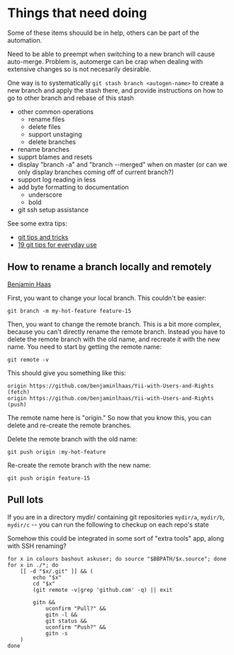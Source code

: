 # Things that need doing

Some of these items shouuld be in help, others can be part of the automation.

Need to be able to preempt when switching to a new branch will cause auto-merge. Problem is, automerge can be crap when dealing with extensive changes so is not necesarily desirable.

One way is to systematically `git stash branch <autogen-name>` to create a new branch and apply the stash there, and provide instructions on how to go to other branch and rebase of this stash

* other common operations
	* rename files
	* delete files
	* support unstaging
	* delete branches
* rename branches
* supprt blames and resets
* display "branch -a" and "branch --merged" when on master (or can we only display branches coming off of current branch?)
* support log reading in less
* add byte formatting to documentation
	* underscore
	* bold
* git ssh setup assistance

See some extra tips:

* [git tips and tricks](http://geant.cern.ch/content/git-tips-and-tricks)
* [19 git tips for everyday use](http://www.alexkras.com/19-git-tips-for-everyday-use/)

## How to rename a branch locally and remotely

[Benjamin Haas](http://www.benjaminlhaas.com/blog/locally-and-remotely-renaming-branch-git)

First, you want to change your local branch. This couldn't be easier:

	git branch -m my-hot-feature feature-15

Then, you want to change the remote branch. This is a bit more complex, because you can't directly rename the remote branch. Instead you have to delete the remote branch with the old name, and recreate it with the new name. You need to start by getting the remote name:

	git remote -v

This should give you something like this:

	origin https://github.com/benjaminlhaas/Yii-with-Users-and-Rights (fetch)
	origin https://github.com/benjaminlhaas/Yii-with-Users-and-Rights (push)

The remote name here is "origin." So now that you know this, you can delete and re-create the remote branches.

Delete the remote branch with the old name:

	git push origin :my-hot-feature

Re-create the remote branch with the new name:

	git push origin feature-15

## Pull lots

If you are in a directory mydir/ containing git repositories `mydir/a`, `mydir/b`, `mydir/c` -- you can run the following to checkup on each repo's state

Somehow this could be integrated in some sort of "extra tools" app, along with SSH renaming?

	for x in colours bashout askuser; do source "$BBPATH/$x.source"; done
	for x in ./*; do
		[[ -d "$x/.git" ]] && (
			echo "$x"
			cd "$x"
			(git remote -v|grep 'github.com' -q) || exit
			
			gitn &&
				uconfirm "Pull?" &&
				gitn -l &&
				git status &&
				uconfirm "Push?" &&
				gitn -s
		)
	done
